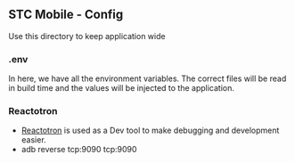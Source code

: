 ## STC Mobile - Config

Use this directory to keep application wide

### .env
In here, we have all the environment variables. The correct files will be read in build time and the values will be injected to the application.

### Reactotron
* [Reactotron](https://github.com/infinitered/reactotron) is used as a Dev tool to make debugging and development easier.
* adb reverse tcp:9090 tcp:9090
